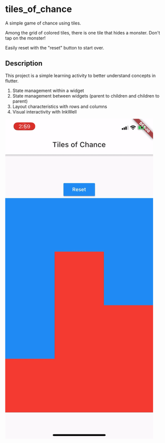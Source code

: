 # tiles_of_chance

A simple game of chance using tiles.

Among the grid of colored tiles, there is one tile that hides a monster. Don't tap on the monster!

Easily reset with the "reset" button to start over.

## Description

This project is a simple learning activity to better understand concepts in flutter.
1) State management within a widget
2) State management between widgets (parent to children and children to parent)
3) Layout characteristics with rows and columns
4) Visual interactivity with InkWell


![tiles_of_chance](tiles_of_chance.gif)
